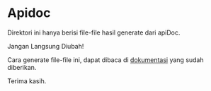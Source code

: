 # Apidoc

Direktori ini hanya berisi file-file hasil generate dari apiDoc.

Jangan Langsung Diubah!

Cara generate file-file ini, dapat dibaca di [dokumentasi](https://github.com/pyk/rojak/blob/master/rojak-api/README.md) yang sudah diberikan.

Terima kasih.
